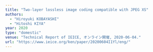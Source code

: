 ```yaml
---
title: "Two-layer lossless image coding compatible with JPEG XS"
authors:
  - "Hiroyuki KOBAYASHI"
  - "Hitoshi KIYA"
year: 2020
type: "domestic"
venue: "Technical Report of IEICE, オンライン開催, 2020-06-04."
url: "https://www.ieice.org/ken/paper/20200604I1Yl/eng/"
---
```

